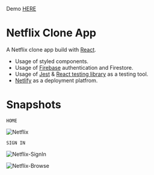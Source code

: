 Demo [HERE](https://netflixx-clone-react.netlify.app/)

# Netflix Clone App
A Netflix clone app build with [React](https://reactjs.org/).
- Usage of styled components.
- Usage of [Firebase](https://firebase.google.com/) authentication and Firestore.
- Usage of [Jest](https://jestjs.io/) & [React testing library](https://testing-library.com/docs/react-testing-library/intro/) as a testing tool.
- [Netlify](https://www.netlify.com/) as a deployment platfrom. 

# Snapshots

`HOME`

![Netflix](https://user-images.githubusercontent.com/70515260/132942067-a6104a6a-6647-4b30-a2fe-385ef44cd248.png)

`SIGN IN`

![Netflix-SignIn](https://user-images.githubusercontent.com/70515260/132942072-2fd8b93c-e3f9-441d-b00a-ff0a5bd982c4.png)

![Netflix-Browse](https://user-images.githubusercontent.com/70515260/132942092-e778f476-b4ec-413a-b7f8-4d12257f3215.png)

